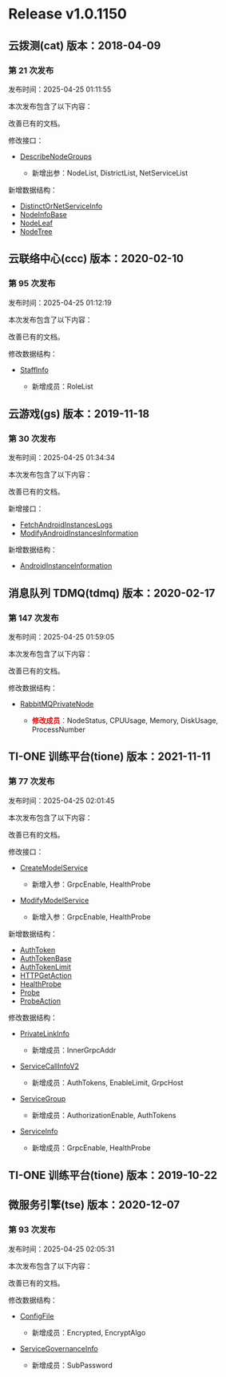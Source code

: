 # Release v1.0.1150

## 云拨测(cat) 版本：2018-04-09

### 第 21 次发布

发布时间：2025-04-25 01:11:55

本次发布包含了以下内容：

改善已有的文档。

修改接口：

* [DescribeNodeGroups](https://cloud.tencent.com/document/api/280/118225)

	* 新增出参：NodeList, DistrictList, NetServiceList


新增数据结构：

* [DistinctOrNetServiceInfo](https://cloud.tencent.com/document/api/280/40931#DistinctOrNetServiceInfo)
* [NodeInfoBase](https://cloud.tencent.com/document/api/280/40931#NodeInfoBase)
* [NodeLeaf](https://cloud.tencent.com/document/api/280/40931#NodeLeaf)
* [NodeTree](https://cloud.tencent.com/document/api/280/40931#NodeTree)



## 云联络中心(ccc) 版本：2020-02-10

### 第 95 次发布

发布时间：2025-04-25 01:12:19

本次发布包含了以下内容：

改善已有的文档。

修改数据结构：

* [StaffInfo](https://cloud.tencent.com/document/api/679/47715#StaffInfo)

	* 新增成员：RoleList




## 云游戏(gs) 版本：2019-11-18

### 第 30 次发布

发布时间：2025-04-25 01:34:34

本次发布包含了以下内容：

改善已有的文档。

新增接口：

* [FetchAndroidInstancesLogs](https://cloud.tencent.com/document/api/1162/118262)
* [ModifyAndroidInstancesInformation](https://cloud.tencent.com/document/api/1162/118263)

新增数据结构：

* [AndroidInstanceInformation](https://cloud.tencent.com/document/api/1162/40743#AndroidInstanceInformation)



## 消息队列 TDMQ(tdmq) 版本：2020-02-17

### 第 147 次发布

发布时间：2025-04-25 01:59:05

本次发布包含了以下内容：

改善已有的文档。

修改数据结构：

* [RabbitMQPrivateNode](https://cloud.tencent.com/document/api/1179/46089#RabbitMQPrivateNode)

	* <font color="#dd0000">**修改成员**：</font>NodeStatus, CPUUsage, Memory, DiskUsage, ProcessNumber




## TI-ONE 训练平台(tione) 版本：2021-11-11

### 第 77 次发布

发布时间：2025-04-25 02:01:45

本次发布包含了以下内容：

改善已有的文档。

修改接口：

* [CreateModelService](https://cloud.tencent.com/document/api/851/82291)

	* 新增入参：GrpcEnable, HealthProbe

* [ModifyModelService](https://cloud.tencent.com/document/api/851/83228)

	* 新增入参：GrpcEnable, HealthProbe


新增数据结构：

* [AuthToken](https://cloud.tencent.com/document/api/851/75051#AuthToken)
* [AuthTokenBase](https://cloud.tencent.com/document/api/851/75051#AuthTokenBase)
* [AuthTokenLimit](https://cloud.tencent.com/document/api/851/75051#AuthTokenLimit)
* [HTTPGetAction](https://cloud.tencent.com/document/api/851/75051#HTTPGetAction)
* [HealthProbe](https://cloud.tencent.com/document/api/851/75051#HealthProbe)
* [Probe](https://cloud.tencent.com/document/api/851/75051#Probe)
* [ProbeAction](https://cloud.tencent.com/document/api/851/75051#ProbeAction)

修改数据结构：

* [PrivateLinkInfo](https://cloud.tencent.com/document/api/851/75051#PrivateLinkInfo)

	* 新增成员：InnerGrpcAddr

* [ServiceCallInfoV2](https://cloud.tencent.com/document/api/851/75051#ServiceCallInfoV2)

	* 新增成员：AuthTokens, EnableLimit, GrpcHost

* [ServiceGroup](https://cloud.tencent.com/document/api/851/75051#ServiceGroup)

	* 新增成员：AuthorizationEnable, AuthTokens

* [ServiceInfo](https://cloud.tencent.com/document/api/851/75051#ServiceInfo)

	* 新增成员：GrpcEnable, HealthProbe




## TI-ONE 训练平台(tione) 版本：2019-10-22



## 微服务引擎(tse) 版本：2020-12-07

### 第 93 次发布

发布时间：2025-04-25 02:05:31

本次发布包含了以下内容：

改善已有的文档。

修改数据结构：

* [ConfigFile](https://cloud.tencent.com/document/api/1364/54942#ConfigFile)

	* 新增成员：Encrypted, EncryptAlgo

* [ServiceGovernanceInfo](https://cloud.tencent.com/document/api/1364/54942#ServiceGovernanceInfo)

	* 新增成员：SubPassword




